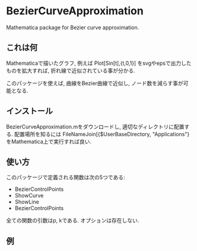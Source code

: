 # BezierCurveApproximation
Mathematica package for Bezier curve approximation.

## これは何
Mathematicaで描いたグラフ, 例えば
Plot[Sin[t],{t,0,1}]
をsvgやepsで出力したものを拡大すれば, 折れ線で近似されている事が分かる.

このパッケージを使えば, 曲線をBezier曲線で近似し, ノード数を減らす事が可能となる.



## インストール
BezierCurveApproximation.mをダウンロードし, 適切なディレクトリに配置する.
配置場所を知るには
FileNameJoin[{$UserBaseDirectory, "Applications"}
をMathematica上で実行すれば良い.


## 使い方
このパッケージで定義される関数は次の5つである:
- BezierControlPoints
- ShowCurve
- ShowLine
- BezierControlPoints

全ての関数の引数はp, kである.
オプションは存在しない.

## 例



